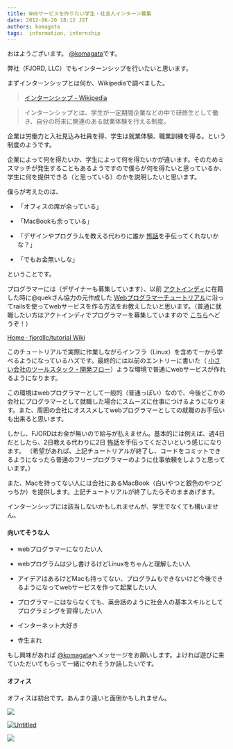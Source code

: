 ```yaml
---
title: Webサービスを作りたい学生・社会人インターン募集
date: 2012-06-20 18:12 JST
authors: komagata
tags:  information, internship
---
```

おはようございます。 [@komagata](http://twitter.com/komagata)です。

弊社（FJORD, LLC）でもインターンシップを行いたいと思います。

まずインターンシップとは何か、Wikipediaで調べました。

> [インターンシップ - Wikipedia](http://ja.wikipedia.org/wiki/%E3%82%A4%E3%83%B3%E3%82%BF%E3%83%BC%E3%83%B3%E3%82%B7%E3%83%83%E3%83%97)
>
>

>
> インターンシップとは、学生が一定期間企業などの中で研修生として働き、自分の将来に関連のある就業体験を行える制度。

企業は労働力と入社見込み社員を得、学生は就業体験、職業訓練を得る。という制度のようです。

企業によって何を得たいか、学生によって何を得たいかが違います。そのためミスマッチが発生することもあるようですので僕らが何を得たいと思っているか、学生に何を提供できる（と思っている）のかを説明したいと思います。

僕らが考えたのは、

- 「オフィスの席が余っている」

- 「MacBookも余っている」

- 「デザインやプログラムを教える代わりに誰か [怖話](http://kowabana.jp "怖い話")を手伝ってくれないかな？」

- 「でもお金無いしな」

ということです。

プログラマーには（デザイナーも募集しています）、以前 [アクトインディ](http://www.actindi.com/)に在籍した時に@quekさん協力の元作成した [Webプログラマーチュートリアル](https://github.com/fjordllc/tutorial/wiki)に沿ってrailsを使ってwebサービスを作る方法をお教えしたいと思います。（普通に就職したい方はアクトインディでプログラマーを募集していますので [こちら](http://tech.actindi.net/)へどうぞ！）

 [Home · fjordllc/tutorial Wiki](https://github.com/fjordllc/tutorial/wiki)

このチュートリアルで実際に作業しながらインフラ（Linux）を含めて一から学べるようになっているハズです。最終的には以前のエントリーに書いた（ [小さい会社のツールスタック・開発フロー](http://fjord.jp/love/1084.html)）ような環境で普通にwebサービスが作れるようになります。

この環境はwebプログラマーとして一般的（普通っぽい）なので、今後どこかの会社にプログラマーとして就職した場合にスムーズに仕事につけるようになります。また、周囲の会社にオススメしてwebプログラマーとしての就職のお手伝いも出来ると思います。

しかし、FJORDはお金が無いので給与が払えません。基本的には例えば、週4日だとしたら、2日教える代わりに2日 [怖話](http://kowabana.jp "怖い話")を手伝ってくださいという感じになります。 （希望があれば、上記チュートリアルが終了し、コードをコミットできるようになったら普通のフリープログラマーのように仕事依頼をしようと思っています。）

また、Macを持ってない人には会社にあるMacBook（白いやつと銀色のやつどっちか）を提供します。上記チュートリアルが終了したらそのままあげます。

インターンシップには該当しないかもしれませんが、学生でなくても構いません。

#### 向いてそうな人

- webプログラマーになりたい人

- webプログラムは少し書けるけどLinuxをちゃんと理解したい人

- アイデアはあるけどMacも持ってない、プログラムもできないけど今後できるようになってwebサービスを作って起業したい人

- プログラマーにはならなくても、英会話のように社会人の基本スキルとしてプログラミングを習得したい人

- インターネット大好き

- 寺生まれ

もし興味があれば [@komagata](http://twitter.com/komagata)へメッセージをお願いします。よければ遊びに来ていただいてもらって一緒にやれそうか話したいです。

#### オフィス

オフィスは初台です。あんまり遠いと面倒かもしれません。

![](https://lh5.googleusercontent.com/-ZgdpjndjN2w/UB63aXNNdMI/AAAAAAAAB8g/OgE4zJzF7MM/s720/tmp_image_1340182397230.jpg)

[![Untitled](http://farm4.staticflickr.com/3567/5788710982_a704a1cd2a.jpg)](http://www.flickr.com/photos/fjord_llc/5788710982/ "Untitled by 町田 哲平（teppei machida）, on Flickr")

![](https://lh5.googleusercontent.com/-QXCufshi_6M/ThqdeNkS8CI/AAAAAAAABs8/d1J29xDsNsA/s640/IMG_20110711_155109.jpg)
